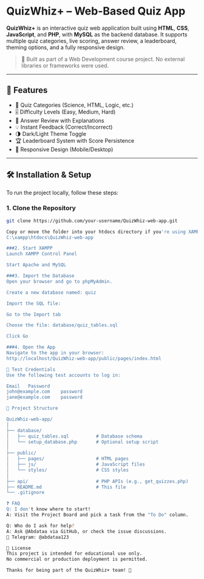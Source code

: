 # QuizWhiz+ – Web-Based Quiz App

**QuizWhiz+** is an interactive quiz web application built using **HTML**, **CSS**, **JavaScript**, and **PHP**, with **MySQL** as the backend database. It supports multiple quiz categories, live scoring, answer review, a leaderboard, theming options, and a fully responsive design.

> 🔧 Built as part of a Web Development course project. No external libraries or frameworks were used.

---

## 🚀 Features

- 🧠 Quiz Categories (Science, HTML, Logic, etc.)
- 🎚️ Difficulty Levels (Easy, Medium, Hard)
- 📝 Answer Review with Explanations
- 💡 Instant Feedback (Correct/Incorrect)
- 🌗 Dark/Light Theme Toggle
- 🏆 Leaderboard System with Score Persistence
- 📱 Responsive Design (Mobile/Desktop)

---

## 🛠️ Installation & Setup

To run the project locally, follow these steps:

### 1. Clone the Repository

```bash
git clone https://github.com/your-username/QuizWhiz-web-app.git

Copy or move the folder into your htdocs directory if you're using XAMPP:
C:\xampp\htdocs\QuizWhiz-web-app

###2. Start XAMPP
Launch XAMPP Control Panel

Start Apache and MySQL

###3. Import the Database
Open your browser and go to phpMyAdmin.

Create a new database named: quiz

Import the SQL file:

Go to the Import tab

Choose the file: database/quiz_tables.sql

Click Go

###4. Open the App
Navigate to the app in your browser:
http://localhost/QuizWhiz-web-app/public/pages/index.html

🔐 Test Credentials
Use the following test accounts to log in:

Email	Password
john@example.com	password
jane@example.com	password

📁 Project Structure

QuizWhiz-web-app/
│
├── database/
│   ├── quiz_tables.sql          # Database schema
│   └── setup_database.php       # Optional setup script
│
├── public/
│   ├── pages/                   # HTML pages
│   ├── js/                      # JavaScript files
│   └── styles/                  # CSS styles
│
├── api/                         # PHP APIs (e.g., get_quizzes.php)
├── README.md                    # This file
└── .gitignore

❓ FAQ
Q: I don't know where to start!
A: Visit the Project Board and pick a task from the "To Do" column.

Q: Who do I ask for help?
A: Ask @Abdataa via GitHub, or check the issue discussions.
📱 Telegram: @abdataa123

📘 License
This project is intended for educational use only.
No commercial or production deployment is permitted.

Thanks for being part of the QuizWhiz+ team! 🎉